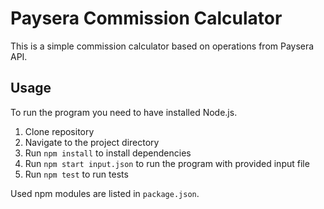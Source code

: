 # Paysera Commission Calculator

This is a simple commission calculator based on operations from Paysera API.

## Usage

To run the program you need to have installed Node.js.

1. Clone repository
2. Navigate to the project directory
3. Run `npm install` to install dependencies
4. Run `npm start input.json` to run the program with provided input file
5. Run `npm test` to run tests

Used npm modules are listed in `package.json`.
